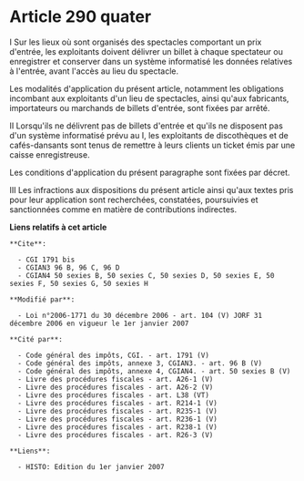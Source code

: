 # Article 290 quater

I Sur les lieux où sont organisés des spectacles comportant un prix d'entrée, les exploitants doivent délivrer un billet à
chaque spectateur ou enregistrer et conserver dans un système informatisé les données relatives à l'entrée, avant l'accès au
lieu du spectacle.

Les modalités d'application du présent article, notamment les obligations incombant aux exploitants d'un lieu de spectacles,
ainsi qu'aux fabricants, importateurs ou marchands de billets d'entrée, sont fixées par arrêté.

II Lorsqu'ils ne délivrent pas de billets d'entrée et qu'ils ne disposent pas d'un système informatisé prévu au I, les
exploitants de discothèques et de cafés-dansants sont tenus de remettre à leurs clients un ticket émis par une caisse
enregistreuse.

Les conditions d'application du présent paragraphe sont fixées par décret.

III Les infractions aux dispositions du présent article ainsi qu'aux textes pris pour leur application sont recherchées,
constatées, poursuivies et sanctionnées comme en matière de contributions indirectes.

**Liens relatifs à cet article**

	**Cite**:

	  - CGI 1791 bis
	  - CGIAN3 96 B, 96 C, 96 D
	  - CGIAN4 50 sexies B, 50 sexies C, 50 sexies D, 50 sexies E, 50 sexies F, 50 sexies G, 50 sexies H

	**Modifié par**:

	  - Loi n°2006-1771 du 30 décembre 2006 - art. 104 (V) JORF 31 décembre 2006 en vigueur le 1er janvier 2007

	**Cité par**:

	  - Code général des impôts, CGI. - art. 1791 (V)
	  - Code général des impôts, annexe 3, CGIAN3. - art. 96 B (V)
	  - Code général des impôts, annexe 4, CGIAN4. - art. 50 sexies B (V)
	  - Livre des procédures fiscales - art. A26-1 (V)
	  - Livre des procédures fiscales - art. A26-2 (V)
	  - Livre des procédures fiscales - art. L38 (VT)
	  - Livre des procédures fiscales - art. R214-1 (V)
	  - Livre des procédures fiscales - art. R235-1 (V)
	  - Livre des procédures fiscales - art. R236-1 (V)
	  - Livre des procédures fiscales - art. R238-1 (V)
	  - Livre des procédures fiscales - art. R26-3 (V)

	**Liens**:

	  - HISTO: Edition du 1er janvier 2007
